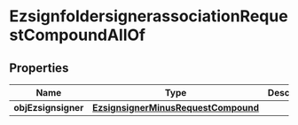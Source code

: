 
# EzsignfoldersignerassociationRequestCompoundAllOf

## Properties
Name | Type | Description | Notes
------------ | ------------- | ------------- | -------------
**objEzsignsigner** | [**EzsignsignerMinusRequestCompound**](EzsignsignerMinusRequestCompound.md) |  |  [optional]




